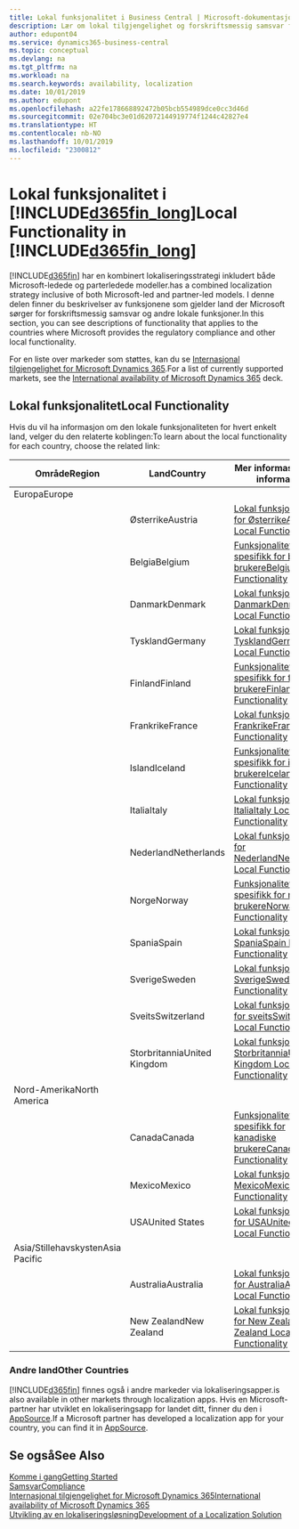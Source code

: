 ```yaml
---
title: Lokal funksjonalitet i Business Central | Microsoft-dokumentasjon
description: Lær om lokal tilgjengelighet og forskriftsmessig samsvar for Dynamics 365 Business Central.
author: edupont04
ms.service: dynamics365-business-central
ms.topic: conceptual
ms.devlang: na
ms.tgt_pltfrm: na
ms.workload: na
ms.search.keywords: availability, localization
ms.date: 10/01/2019
ms.author: edupont
ms.openlocfilehash: a22fe178668892472b05bcb554989dce0cc3d46d
ms.sourcegitcommit: 02e704bc3e01d62072144919774f1244c42827e4
ms.translationtype: HT
ms.contentlocale: nb-NO
ms.lasthandoff: 10/01/2019
ms.locfileid: "2300812"
---
```

# <a name="local-functionality-in-included365fin_longincludesd365fin_long_mdmd"></a><span data-ttu-id="7055e-103">Lokal funksjonalitet i [!INCLUDE[d365fin_long](includes/d365fin_long_md.md)]</span><span class="sxs-lookup"><span data-stu-id="7055e-103">Local Functionality in [!INCLUDE[d365fin_long](includes/d365fin_long_md.md)]</span></span>
[!INCLUDE[d365fin](includes/d365fin_md.md)] <span data-ttu-id="7055e-104">har en kombinert lokaliseringsstrategi inkludert både Microsoft-ledede og parterledede modeller.</span><span class="sxs-lookup"><span data-stu-id="7055e-104">has a combined localization strategy inclusive of both Microsoft-led and partner-led models.</span></span> <span data-ttu-id="7055e-105">I denne delen finner du beskrivelser av funksjonene som gjelder land der Microsoft sørger for forskriftsmessig samsvar og andre lokale funksjoner.</span><span class="sxs-lookup"><span data-stu-id="7055e-105">In this section, you can see descriptions of functionality that applies to the countries where Microsoft provides the regulatory compliance and other local functionality.</span></span>  

<span data-ttu-id="7055e-106">For en liste over markeder som støttes, kan du se [Internasjonal tilgjengelighet for Microsoft Dynamics 365](https://docs.microsoft.com/en-us/dynamics365/get-started/availability).</span><span class="sxs-lookup"><span data-stu-id="7055e-106">For a list of currently supported markets, see the [International availability of Microsoft Dynamics 365](https://docs.microsoft.com/en-us/dynamics365/get-started/availability) deck.</span></span>  

## <a name="local-functionality"></a><span data-ttu-id="7055e-107">Lokal funksjonalitet</span><span class="sxs-lookup"><span data-stu-id="7055e-107">Local Functionality</span></span>
<span data-ttu-id="7055e-108">Hvis du vil ha informasjon om den lokale funksjonaliteten for hvert enkelt land, velger du den relaterte koblingen:</span><span class="sxs-lookup"><span data-stu-id="7055e-108">To learn about the local functionality for each country, choose the related link:</span></span>

| <span data-ttu-id="7055e-109">Område</span><span class="sxs-lookup"><span data-stu-id="7055e-109">Region</span></span> | <span data-ttu-id="7055e-110">Land</span><span class="sxs-lookup"><span data-stu-id="7055e-110">Country</span></span> | <span data-ttu-id="7055e-111">Mer informasjon</span><span class="sxs-lookup"><span data-stu-id="7055e-111">More information</span></span> |
| --- | --- |--- |
| <span data-ttu-id="7055e-112">Europa</span><span class="sxs-lookup"><span data-stu-id="7055e-112">Europe</span></span> |  | |
|        | <span data-ttu-id="7055e-113">Østerrike</span><span class="sxs-lookup"><span data-stu-id="7055e-113">Austria</span></span> | [<span data-ttu-id="7055e-114">Lokal funksjonalitet for Østerrike</span><span class="sxs-lookup"><span data-stu-id="7055e-114">Austria Local Functionality</span></span>](localfunctionality/austria/austria-local-functionality.md) |
|        | <span data-ttu-id="7055e-115">Belgia</span><span class="sxs-lookup"><span data-stu-id="7055e-115">Belgium</span></span> |  [<span data-ttu-id="7055e-116">Funksjonalitet som er spesifikk for belgiske brukere</span><span class="sxs-lookup"><span data-stu-id="7055e-116">Belgium Local Functionality</span></span>](localfunctionality/belgium/belgium-local-functionality.md) |
|        | <span data-ttu-id="7055e-117">Danmark</span><span class="sxs-lookup"><span data-stu-id="7055e-117">Denmark</span></span> | [<span data-ttu-id="7055e-118">Lokal funksjonalitet, Danmark</span><span class="sxs-lookup"><span data-stu-id="7055e-118">Denmark Local Functionality</span></span>](localfunctionality/denmark/denmark-local-functionality.md) |
|        | <span data-ttu-id="7055e-119">Tyskland</span><span class="sxs-lookup"><span data-stu-id="7055e-119">Germany</span></span> | [<span data-ttu-id="7055e-120">Lokal funksjonalitet, Tyskland</span><span class="sxs-lookup"><span data-stu-id="7055e-120">Germany Local Functionality</span></span>](localfunctionality/germany/germany-local-functionality.md) |
|        | <span data-ttu-id="7055e-121">Finland</span><span class="sxs-lookup"><span data-stu-id="7055e-121">Finland</span></span> | [<span data-ttu-id="7055e-122">Funksjonalitet som er spesifikk for finske brukere</span><span class="sxs-lookup"><span data-stu-id="7055e-122">Finland Local Functionality</span></span>](localfunctionality/finland/finland-local-functionality.md) |
|        | <span data-ttu-id="7055e-123">Frankrike</span><span class="sxs-lookup"><span data-stu-id="7055e-123">France</span></span> | [<span data-ttu-id="7055e-124">Lokal funksjonalitet, Frankrike</span><span class="sxs-lookup"><span data-stu-id="7055e-124">France Local Functionality</span></span>](localfunctionality/france/france-local-functionality.md) |
|        | <span data-ttu-id="7055e-125">Island</span><span class="sxs-lookup"><span data-stu-id="7055e-125">Iceland</span></span> | [<span data-ttu-id="7055e-126">Funksjonalitet som er spesifikk for islandske brukere</span><span class="sxs-lookup"><span data-stu-id="7055e-126">Iceland Local Functionality</span></span>](localfunctionality/iceland/iceland-local-functionality.md) |
|        | <span data-ttu-id="7055e-127">Italia</span><span class="sxs-lookup"><span data-stu-id="7055e-127">Italy</span></span> | [<span data-ttu-id="7055e-128">Lokal funksjonalitet, Italia</span><span class="sxs-lookup"><span data-stu-id="7055e-128">Italy Local Functionality</span></span>](localfunctionality/italy/italy-local-functionality.md) |
|        | <span data-ttu-id="7055e-129">Nederland</span><span class="sxs-lookup"><span data-stu-id="7055e-129">Netherlands</span></span> | [<span data-ttu-id="7055e-130">Lokal funksjonalitet for Nederland</span><span class="sxs-lookup"><span data-stu-id="7055e-130">Netherlands Local Functionality</span></span>](localfunctionality/netherlands/netherlands-local-functionality.md) |
|        | <span data-ttu-id="7055e-131">Norge</span><span class="sxs-lookup"><span data-stu-id="7055e-131">Norway</span></span> | [<span data-ttu-id="7055e-132">Funksjonalitet som er spesifikk for norske brukere</span><span class="sxs-lookup"><span data-stu-id="7055e-132">Norway Local Functionality</span></span>](localfunctionality/norway/norway-local-functionality.md) |
|        | <span data-ttu-id="7055e-133">Spania</span><span class="sxs-lookup"><span data-stu-id="7055e-133">Spain</span></span> | [<span data-ttu-id="7055e-134">Lokal funksjonalitet, Spania</span><span class="sxs-lookup"><span data-stu-id="7055e-134">Spain Local Functionality</span></span>](localfunctionality/spain/spain-local-functionality.md) |
|        | <span data-ttu-id="7055e-135">Sverige</span><span class="sxs-lookup"><span data-stu-id="7055e-135">Sweden</span></span> | [<span data-ttu-id="7055e-136">Lokal funksjonalitet, Sverige</span><span class="sxs-lookup"><span data-stu-id="7055e-136">Sweden Local Functionality</span></span>](localfunctionality/sweden/sweden-local-functionality.md) |
|        | <span data-ttu-id="7055e-137">Sveits</span><span class="sxs-lookup"><span data-stu-id="7055e-137">Switzerland</span></span> | [<span data-ttu-id="7055e-138">Lokal funksjonalitet for sveits</span><span class="sxs-lookup"><span data-stu-id="7055e-138">Switzerland Local Functionality</span></span>](localfunctionality/switzerland/switzerland-local-functionality.md) |
|        | <span data-ttu-id="7055e-139">Storbritannia</span><span class="sxs-lookup"><span data-stu-id="7055e-139">United Kingdom</span></span> | [<span data-ttu-id="7055e-140">Lokal funksjonalitet, Storbritannia</span><span class="sxs-lookup"><span data-stu-id="7055e-140">United Kingdom Local Functionality</span></span>](localfunctionality/unitedkingdom/united-kingdom-local-functionality.md) |
| <span data-ttu-id="7055e-141">Nord-Amerika</span><span class="sxs-lookup"><span data-stu-id="7055e-141">North America</span></span> |       |  |
|        | <span data-ttu-id="7055e-142">Canada</span><span class="sxs-lookup"><span data-stu-id="7055e-142">Canada</span></span>|[<span data-ttu-id="7055e-143">Funksjonalitet som er spesifikk for kanadiske brukere</span><span class="sxs-lookup"><span data-stu-id="7055e-143">Canada Local Functionality</span></span>](localfunctionality/canada/canada-local-functionality.md) |
|        | <span data-ttu-id="7055e-144">Mexico</span><span class="sxs-lookup"><span data-stu-id="7055e-144">Mexico</span></span> | [<span data-ttu-id="7055e-145">Lokal funksjonalitet, Mexico</span><span class="sxs-lookup"><span data-stu-id="7055e-145">Mexico Local Functionality</span></span>](localfunctionality/mexico/mexico-local-functionality.md) |
|        | <span data-ttu-id="7055e-146">USA</span><span class="sxs-lookup"><span data-stu-id="7055e-146">United States</span></span>|[<span data-ttu-id="7055e-147">Lokal funksjonalitet for USA</span><span class="sxs-lookup"><span data-stu-id="7055e-147">United States Local Functionality</span></span>](localfunctionality/unitedstates/united-states-local-functionality.md) |
| <span data-ttu-id="7055e-148">Asia/Stillehavskysten</span><span class="sxs-lookup"><span data-stu-id="7055e-148">Asia Pacific</span></span> |       |  |
|        | <span data-ttu-id="7055e-149">Australia</span><span class="sxs-lookup"><span data-stu-id="7055e-149">Australia</span></span> | [<span data-ttu-id="7055e-150">Lokal funksjonalitet for Australia</span><span class="sxs-lookup"><span data-stu-id="7055e-150">Australia Local Functionality</span></span>](localfunctionality/australia/australia-local-functionality.md) |
|        | <span data-ttu-id="7055e-151">New Zealand</span><span class="sxs-lookup"><span data-stu-id="7055e-151">New Zealand</span></span> | [<span data-ttu-id="7055e-152">Lokal funksjonalitet for New Zealand</span><span class="sxs-lookup"><span data-stu-id="7055e-152">New Zealand Local Functionality</span></span>](localfunctionality/newzealand/new-zealand-local-functionality.md) |

### <a name="other-countries"></a><span data-ttu-id="7055e-153">Andre land</span><span class="sxs-lookup"><span data-stu-id="7055e-153">Other Countries</span></span>
[!INCLUDE[d365fin](includes/d365fin_md.md)] <span data-ttu-id="7055e-154">finnes også i andre markeder via lokaliseringsapper.</span><span class="sxs-lookup"><span data-stu-id="7055e-154">is also available in other markets through localization apps.</span></span> <span data-ttu-id="7055e-155">Hvis en Microsoft-partner har utviklet en lokaliseringsapp for landet ditt, finner du den i [AppSource](https://appsource.microsoft.com/en-us/product/dynamics-365-business-central/).</span><span class="sxs-lookup"><span data-stu-id="7055e-155">If a Microsoft partner has developed a localization app for your country, you can find it in [AppSource](https://appsource.microsoft.com/en-us/product/dynamics-365-business-central/).</span></span>

## <a name="see-also"></a><span data-ttu-id="7055e-156">Se også</span><span class="sxs-lookup"><span data-stu-id="7055e-156">See Also</span></span>
[<span data-ttu-id="7055e-157">Komme i gang</span><span class="sxs-lookup"><span data-stu-id="7055e-157">Getting Started</span></span>](product-get-started.md)  
[<span data-ttu-id="7055e-158">Samsvar</span><span class="sxs-lookup"><span data-stu-id="7055e-158">Compliance</span></span>](compliance/compliance-overview.md)  
[<span data-ttu-id="7055e-159">Internasjonal tilgjengelighet for Microsoft Dynamics 365</span><span class="sxs-lookup"><span data-stu-id="7055e-159">International availability of Microsoft Dynamics 365</span></span>](https://docs.microsoft.com/en-us/dynamics365/get-started/availability)  
[<span data-ttu-id="7055e-160">Utvikling av en lokaliseringsløsning</span><span class="sxs-lookup"><span data-stu-id="7055e-160">Development of a Localization Solution</span></span>](/dynamics365/business-central/dev-itpro/developer/readiness/readiness-develop-localization)  
